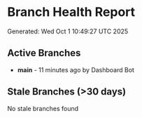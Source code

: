 # Branch Health Report
Generated: Wed Oct  1 10:49:27 UTC 2025

## Active Branches
- **main** - 11 minutes ago by Dashboard Bot

## Stale Branches (>30 days)
No stale branches found
